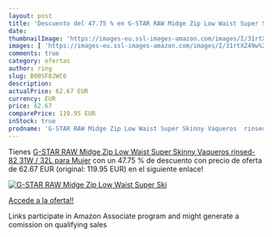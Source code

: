 ```yaml
---
layout: post
title: 'Descuento del 47.75 % en G-STAR RAW Midge Zip Low Waist Super Ski'
date: 
thumbnailImage: 'https://images-eu.ssl-images-amazon.com/images/I/31rtXZ49w%2BL._SL200_.jpg'
images: [ 'https://images-eu.ssl-images-amazon.com/images/I/31rtXZ49w%2BL._SL200_.jpg' ]
comments: true
category: ofertas
author: ring
slug: B00SF8JWC6
description:
actualPrice: 62.67 EUR
currency: EUR
price: 62.67
comparePrice: 119.95 EUR
inStock: true
prodname: 'G-STAR RAW Midge Zip Low Waist Super Skinny Vaqueros  rinsed-82  31W / 32L para Mujer'
---
```


Tienes [G-STAR RAW Midge Zip Low Waist Super Skinny Vaqueros  rinsed-82  31W / 32L para Mujer](https://www.amazon.es/dp/B00SF8JWC6/?tag=tolees-21) con un 47.75 % de descuento con precio de oferta de 62.67 EUR (original: 119.95 EUR) en el siguiente enlace!

[![G-STAR RAW Midge Zip Low Waist Super Ski](https://images-eu.ssl-images-amazon.com/images/I/31rtXZ49w%2BL._SL200_.jpg)](https://www.amazon.es/dp/B00SF8JWC6/?tag=tolees-21)

[Accede a la oferta!!](https://www.amazon.es/dp/B00SF8JWC6/?tag=tolees-21)

Links participate in Amazon Associate program and might generate a comission on qualifying sales


